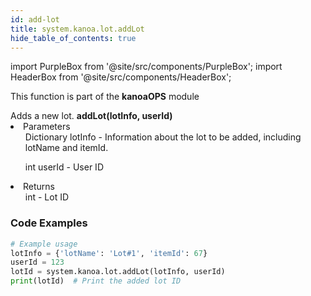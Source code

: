 ```yaml
---
id: add-lot
title: system.kanoa.lot.addLot
hide_table_of_contents: true
---
```


import PurpleBox from '@site/src/components/PurpleBox';
import HeaderBox from '@site/src/components/HeaderBox';

<PurpleBox>This function is part of the <b>kanoaOPS</b> module</PurpleBox>

<HeaderBox header="Description">
  Adds a new lot.
</HeaderBox>

<HeaderBox header="Syntax">
  <b>addLot(lotInfo, userId)</b>
    <li>Parameters <br />
      <ul>Dictionary lotInfo - Information about the lot to be added, including lotName and itemId.</ul>
        <ul>int userId - User ID</ul>
    </li>
    <li>Returns <br />
      <ul>int - Lot ID</ul>
    </li>
</HeaderBox>

### Code Examples

```python
# Example usage
lotInfo = {'lotName': 'Lot#1', 'itemId': 67}
userId = 123
lotId = system.kanoa.lot.addLot(lotInfo, userId)
print(lotId)  # Print the added lot ID